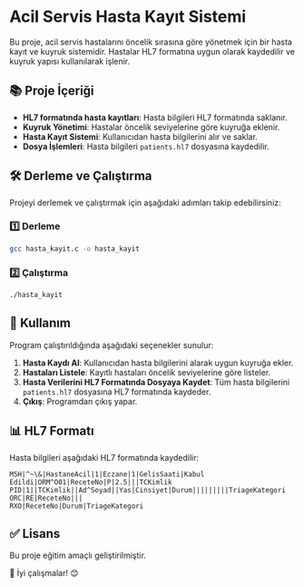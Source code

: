 # Acil Servis Hasta Kayıt Sistemi

Bu proje, acil servis hastalarını öncelik sırasına göre yönetmek için bir hasta kayıt ve kuyruk sistemidir. Hastalar HL7 formatına uygun olarak kaydedilir ve kuyruk yapısı kullanılarak işlenir.

## 📚 Proje İçeriği
- **HL7 formatında hasta kayıtları**: Hasta bilgileri HL7 formatında saklanır.
- **Kuyruk Yönetimi**: Hastalar öncelik seviyelerine göre kuyruğa eklenir.
- **Hasta Kayıt Sistemi**: Kullanıcıdan hasta bilgilerini alır ve saklar.
- **Dosya İşlemleri**: Hasta bilgileri `patients.hl7` dosyasına kaydedilir.

## 🛠 Derleme ve Çalıştırma
Projeyi derlemek ve çalıştırmak için aşağıdaki adımları takip edebilirsiniz:

### 1️⃣ Derleme
```bash
gcc hasta_kayit.c -o hasta_kayit
```

### 2️⃣ Çalıştırma
```bash
./hasta_kayit
```

## 📌 Kullanım
Program çalıştırıldığında aşağıdaki seçenekler sunulur:
1. **Hasta Kaydı Al**: Kullanıcıdan hasta bilgilerini alarak uygun kuyruğa ekler.
2. **Hastaları Listele**: Kayıtlı hastaları öncelik seviyelerine göre listeler.
3. **Hasta Verilerini HL7 Formatında Dosyaya Kaydet**: Tüm hasta bilgilerini `patients.hl7` dosyasına HL7 formatında kaydeder.
4. **Çıkış**: Programdan çıkış yapar.

## 📊 HL7 Formatı
Hasta bilgileri aşağıdaki HL7 formatında kaydedilir:
```
MSH|^~\&|HastaneAcil|1|Eczane|1|GelisSaati|Kabul Edildi|ORM^O01|ReceteNo|P|2.5|||TCKimlik
PID|1||TCKimlik||Ad^Soyad||Yas|Cinsiyet|Durum|||||||||TriageKategori
ORC|RE|ReceteNo|||
RXO|ReceteNo|Durum|TriageKategori
```

## ✅ Lisans
Bu proje eğitim amaçlı geliştirilmiştir.

🚀 İyi çalışmalar! 😊

